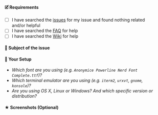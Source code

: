 #### 🗹 Requirements

<!-- ⚠️ !!! 
If you are unsure what you are reporting is an issue or
it's a general question please go to the gitter chat instead: https://gitter.im/ryanoasis/nerd-fonts
⚠️ !!! -->


<!-- ⚠️ !!! Issues not filled out with the template will be closed straight away and will only be responded to once filled properly ⚠️ !!! -->
<!--- By posting an issue you acknowledge the following: -->

- [ ] I have searched the [issues](https://github.com/ryanoasis/nerd-fonts/issues) for my issue and found nothing related and/or helpful
- [ ] I have searched the [FAQ](https://github.com/ryanoasis/nerd-fonts/wiki/FAQ-and-Troubleshooting) for help
- [ ] I have searched the [Wiki](https://github.com/ryanoasis/vim-devicons/wiki) for help

#### 🎯 Subject of the issue

<!--- Describe issue here -->

#### 🔧 Your Setup

- _Which font are you using (e.g. `Anonymice Powerline Nerd Font Complete.ttf`)?_
- _Which terminal emulator are you using (e.g. `iterm2`, `urxvt`, `gnome`, `konsole`)?_
- _Are you using OS X, Linux or Windows? And which specific version or distribution?_

#### ★ Screenshots (Optional)

<!--- Provide screenshots where appropriate -->
